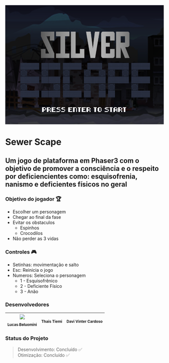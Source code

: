 <img src="/assets/inicio.png" alt="Logo" align="center" />

# Sewer Scape

## Um jogo de plataforma em Phaser3 com o objetivo de promover a consciência e o respeito por deficiencientes como: esquisofrenia, nanismo e deficientes físicos no geral

### Objetivo do jogador :trophy:
 - Escolher um personagem
 - Chegar ao final da fase
 - Evitar os obstaculos
    - Espinhos
    - Crocodilos
 - Não perder as 3 vidas
 
### Controles :video_game:
- Setinhas: movimentação e salto
- Esc: Reinicia o jogo
- Numeros: Seleciona o personagem
  - 1 - Esquisofrênico
  - 2 - Deficiente Físico
  - 3 - Anão
    
### Desenvolvedores
| [<img src="https://avatars0.githubusercontent.com/u/37910256?s=460&u=f942c595c5860fe4fc6bedd60cb72e3e95c04db2&v=4" width=115 > <br> <sub> Lucas Beluomini </sub>](https://github.com/Beluomini)|<sub> Thais Tiemi </sub>|<sub> Davi Vinter Cardoso </sub>|
| :---: | :---: | :---: |

### Status do Projeto
> Desenvolvimento: Concluído :white_check_mark: <br>
> Otimização: Concluído :white_check_mark: <br>
